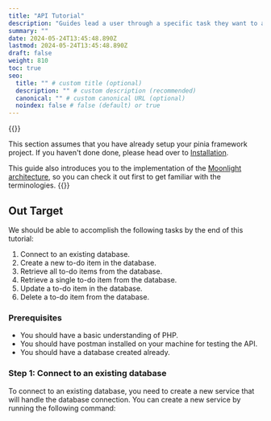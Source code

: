 ```yaml
---
title: "API Tutorial"
description: "Guides lead a user through a specific task they want to accomplish, often with a sequence of steps."
summary: ""
date: 2024-05-24T13:45:48.890Z
lastmod: 2024-05-24T13:45:48.890Z
draft: false
weight: 810
toc: true
seo:
  title: "" # custom title (optional)
  description: "" # custom description (recommended)
  canonical: "" # custom canonical URL (optional)
  noindex: false # false (default) or true
---
```


{{<callout tip>}}

This section assumes that you have already setup your pinia framework project. If you haven't done done, please head over to [Installation](/documentation/introduction/#installation).

This guide also introduces you to the implementation of the [Moonlight architecture](/docs/moonlight/), so you can check it out first to get familiar with the terminologies.
{{</callout >}}


## Out Target

We should be able to accomplish the following tasks by the end of this tutorial:

1. Connect to an existing database.
2. Create a new to-do item in the database.
3. Retrieve all to-do items from the database.
4. Retrieve a single to-do item from the database.
5. Update a to-do item in the database.
6. Delete a to-do item from the database.

### Prerequisites

- You should have a basic understanding of PHP.
- You should have postman installed on your machine for testing the API.
- You should have a database created already.

### Step 1: Connect to an existing database

To connect to an existing database, you need to create a new service that will handle the database connection. You can create a new service by running the following command:






